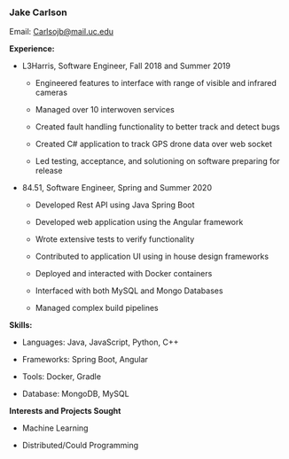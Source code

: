 ### Jake Carlson


 

Email: Carlsojb@mail.uc.edu


 

**Experience:**

* L3Harris, Software Engineer, Fall 2018 and Summer 2019

    * Engineered features to interface with range of visible and infrared cameras

    * Managed over 10 interwoven services 

    * Created fault handling functionality to better track and detect bugs 

    * Created C# application to track GPS drone data over web socket

    * Led testing, acceptance, and solutioning on software preparing for release

* 84.51, Software Engineer, Spring and Summer 2020

    * Developed Rest API using Java Spring Boot

    * Developed web application using the Angular framework

    * Wrote extensive tests to verify functionality 

    * Contributed to application UI using in house design frameworks

    * Deployed and interacted with Docker containers

    * Interfaced with both MySQL and Mongo Databases

    * Managed complex build pipelines


 


 

**Skills:**

* Languages: Java, JavaScript, Python, C++

* Frameworks: Spring Boot, Angular

* Tools: Docker, Gradle 

* Database: MongoDB, MySQL


 

**Interests and Projects Sought**

* Machine Learning

* Distributed/Could Programming